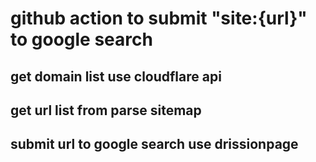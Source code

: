 # github action to submit "site:{url}" to google search

## get domain list use cloudflare api


## get url list from parse sitemap 


## submit url to google search use drissionpage


